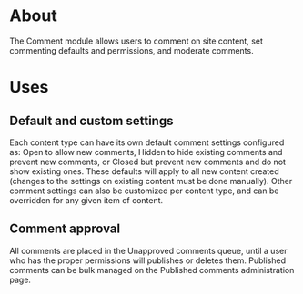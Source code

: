 About
=====

The Comment module allows users to comment on site content, set commenting defaults and permissions,
and moderate comments.


Uses
====


Default and custom settings
---------------------------

Each content type can have its own default comment settings configured as:
Open to allow new comments, Hidden to hide existing comments and prevent new comments,
or Closed but prevent new comments and do not show existing ones.
These defaults will apply to all new content created (changes to the settings on existing content must be done manually).
Other comment settings can also be customized per content type, and can be overridden for any given item of content. 


Comment approval
----------------

All comments are placed in the Unapproved comments queue, until a user who has the proper permissions
will publishes or deletes them. Published comments can be bulk managed on the Published comments administration page. 

